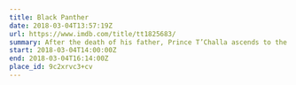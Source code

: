 ```yaml
---
title: Black Panther
date: 2018-03-04T13:57:19Z
url: https://www.imdb.com/title/tt1825683/
summary: After the death of his father, Prince T’Challa ascends to the throne of the small African country of Wakanda. T’Challa is also Black Panther, superhero. Now not only must he govern his country but defeat a dangerous adversary.
start: 2018-03-04T14:00:00Z
end: 2018-03-04T16:14:00Z
place_id: 9c2xrvc3+cv
---
```


